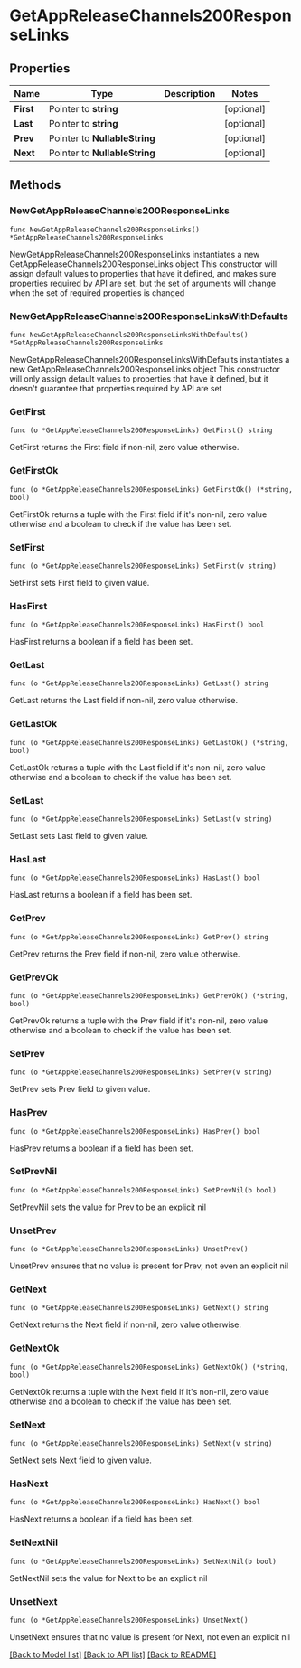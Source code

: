 # GetAppReleaseChannels200ResponseLinks

## Properties

Name | Type | Description | Notes
------------ | ------------- | ------------- | -------------
**First** | Pointer to **string** |  | [optional] 
**Last** | Pointer to **string** |  | [optional] 
**Prev** | Pointer to **NullableString** |  | [optional] 
**Next** | Pointer to **NullableString** |  | [optional] 

## Methods

### NewGetAppReleaseChannels200ResponseLinks

`func NewGetAppReleaseChannels200ResponseLinks() *GetAppReleaseChannels200ResponseLinks`

NewGetAppReleaseChannels200ResponseLinks instantiates a new GetAppReleaseChannels200ResponseLinks object
This constructor will assign default values to properties that have it defined,
and makes sure properties required by API are set, but the set of arguments
will change when the set of required properties is changed

### NewGetAppReleaseChannels200ResponseLinksWithDefaults

`func NewGetAppReleaseChannels200ResponseLinksWithDefaults() *GetAppReleaseChannels200ResponseLinks`

NewGetAppReleaseChannels200ResponseLinksWithDefaults instantiates a new GetAppReleaseChannels200ResponseLinks object
This constructor will only assign default values to properties that have it defined,
but it doesn't guarantee that properties required by API are set

### GetFirst

`func (o *GetAppReleaseChannels200ResponseLinks) GetFirst() string`

GetFirst returns the First field if non-nil, zero value otherwise.

### GetFirstOk

`func (o *GetAppReleaseChannels200ResponseLinks) GetFirstOk() (*string, bool)`

GetFirstOk returns a tuple with the First field if it's non-nil, zero value otherwise
and a boolean to check if the value has been set.

### SetFirst

`func (o *GetAppReleaseChannels200ResponseLinks) SetFirst(v string)`

SetFirst sets First field to given value.

### HasFirst

`func (o *GetAppReleaseChannels200ResponseLinks) HasFirst() bool`

HasFirst returns a boolean if a field has been set.

### GetLast

`func (o *GetAppReleaseChannels200ResponseLinks) GetLast() string`

GetLast returns the Last field if non-nil, zero value otherwise.

### GetLastOk

`func (o *GetAppReleaseChannels200ResponseLinks) GetLastOk() (*string, bool)`

GetLastOk returns a tuple with the Last field if it's non-nil, zero value otherwise
and a boolean to check if the value has been set.

### SetLast

`func (o *GetAppReleaseChannels200ResponseLinks) SetLast(v string)`

SetLast sets Last field to given value.

### HasLast

`func (o *GetAppReleaseChannels200ResponseLinks) HasLast() bool`

HasLast returns a boolean if a field has been set.

### GetPrev

`func (o *GetAppReleaseChannels200ResponseLinks) GetPrev() string`

GetPrev returns the Prev field if non-nil, zero value otherwise.

### GetPrevOk

`func (o *GetAppReleaseChannels200ResponseLinks) GetPrevOk() (*string, bool)`

GetPrevOk returns a tuple with the Prev field if it's non-nil, zero value otherwise
and a boolean to check if the value has been set.

### SetPrev

`func (o *GetAppReleaseChannels200ResponseLinks) SetPrev(v string)`

SetPrev sets Prev field to given value.

### HasPrev

`func (o *GetAppReleaseChannels200ResponseLinks) HasPrev() bool`

HasPrev returns a boolean if a field has been set.

### SetPrevNil

`func (o *GetAppReleaseChannels200ResponseLinks) SetPrevNil(b bool)`

 SetPrevNil sets the value for Prev to be an explicit nil

### UnsetPrev
`func (o *GetAppReleaseChannels200ResponseLinks) UnsetPrev()`

UnsetPrev ensures that no value is present for Prev, not even an explicit nil
### GetNext

`func (o *GetAppReleaseChannels200ResponseLinks) GetNext() string`

GetNext returns the Next field if non-nil, zero value otherwise.

### GetNextOk

`func (o *GetAppReleaseChannels200ResponseLinks) GetNextOk() (*string, bool)`

GetNextOk returns a tuple with the Next field if it's non-nil, zero value otherwise
and a boolean to check if the value has been set.

### SetNext

`func (o *GetAppReleaseChannels200ResponseLinks) SetNext(v string)`

SetNext sets Next field to given value.

### HasNext

`func (o *GetAppReleaseChannels200ResponseLinks) HasNext() bool`

HasNext returns a boolean if a field has been set.

### SetNextNil

`func (o *GetAppReleaseChannels200ResponseLinks) SetNextNil(b bool)`

 SetNextNil sets the value for Next to be an explicit nil

### UnsetNext
`func (o *GetAppReleaseChannels200ResponseLinks) UnsetNext()`

UnsetNext ensures that no value is present for Next, not even an explicit nil

[[Back to Model list]](../README.md#documentation-for-models) [[Back to API list]](../README.md#documentation-for-api-endpoints) [[Back to README]](../README.md)


